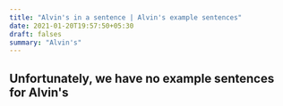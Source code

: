 ```yaml
---
title: "Alvin's in a sentence | Alvin's example sentences"
date: 2021-01-20T19:57:50+05:30
draft: falses
summary: "Alvin's"
---
```

## Unfortunately, we have no example sentences for Alvin's                 
